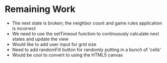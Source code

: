 # Remaining Work
- The next state is broken; the neighbor count and game rules application is incorrect
- We need to use the setTimeout function to continuously calculate next states and update the view
- Would like to add user input for grid size
- Need to add randomFill button for randomly putting in a bunch of 'cells'
- Would be cool to convert to using the HTML5 canvas